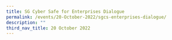 ```yaml
---
title: SG Cyber Safe for Enterprises Dialogue
permalink: /events/20-October-2022/sgcs-enterprises-dialogue/
description: ""
third_nav_title: 20 October 2022
---
```

